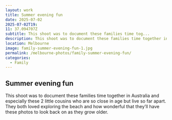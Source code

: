 ```yaml
---
layout: work
title: Summer evening fun
date: 2025-07-02
2025-07-02T19:
11: 37.094707Z
subtitle: This shoot was to document these families time tog...
description: This shoot was to document these families time together in Australia and especially these 2 little cousins who are so close in age but live so far apart. They both loved exploring the beach and how wonderful that they’ll have these photos to look back on as they grow older.
location: Melbourne
image: family-summer-evening-fun-1.jpg
permalink: /melbourne-photos/family-summer-evening-fun/
categories:
  - Family
---
```


## Summer evening fun

This shoot was to document these families time together in Australia and especially these 2 little cousins who are so close in age but live so far apart. They both loved exploring the beach and how wonderful that they’ll have these photos to look back on as they grow older.
